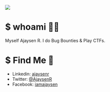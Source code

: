 ![](https://media.giphy.com/media/115BJle6N2Av0A/giphy.gif)

# $ whoami 👨‍💻 

Myself Ajaysen R.
I do Bug Bounties & Play CTFs.

# $ Find Me 🧐

* Linkedin: [ajaysenr](https://www.linkedin.com/in/ajaysenr/)
* Twitter: [@AjaysenR](https://twitter.com/AjaysenR)
* Facebook: [iamajaysen](https://www.facebook.com/iamajaysen)
